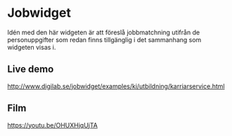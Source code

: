 # Jobwidget
Idén med den här widgeten är att föreslå jobbmatchning utifrån de personuppgifter som redan finns tillgänglig i det sammanhang som widgeten visas i. 

## Live demo
http://www.digilab.se/jobwidget/examples/ki/utbildning/karriarservice.html
## Film
https://youtu.be/OHUXHjqUjTA
